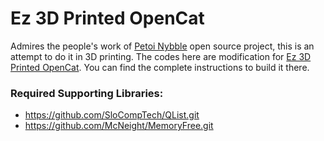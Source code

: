 # Ez 3D Printed OpenCat
Admires the people's work of [Petoi Nybble](https://www.hackster.io/RzLi/petoi-nybble-944867) open source project, this is an attempt to do it in 3D printing. The codes here are modification for [Ez 3D Printed OpenCat](https://www.thingiverse.com/thing:3384371). You can find the complete instructions to build it there.

### Required Supporting Libraries:

* https://github.com/SloCompTech/QList.git
* https://github.com/McNeight/MemoryFree.git
